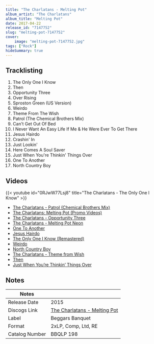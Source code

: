 ```yaml
---
title: "The Charlatans - Melting Pot"
album_artist: "The Charlatans"
album_title: "Melting Pot"
date: 2017-04-22
release_id: "7147752"
slug: "melting-pot-7147752"
cover:
    image: "melting-pot-7147752.jpg"
tags: ["Rock"]
hideSummary: true
---
```


## Tracklisting
1. The Only One I Know
2. Then
3. Opportunity Three
4. Over Rising
5. Sproston Green (US Version)
6. Weirdo
7. Theme From The Wish
8. Patrol (The Chemical Brothers Mix)
9. Can't Get Out Of Bed
10. I Never Want An Easy Life If Me & He Were Ever To Get There
11. Jesus Hairdo
12. Crashin' In
13. Just Lookin'
14. Here Comes A Soul Saver
15. Just When You're Thinkin' Things Over
16. One To Another
17. North Country Boy

## Videos
{{< youtube id="0RJwW77Lsj8" title="The Charlatans - The Only One I Know" >}}
- [The Charlatans - Patrol (Chemical Brothers Mix)](https://www.youtube.com/watch?v=l30MOxYHLw0)
- [The Charlatans: Melting Pot (Promo Videos)](https://www.youtube.com/watch?v=4HJ2rnGmvII)
- [The Charlatans - Opportunity Three](https://www.youtube.com/watch?v=1MtRmr1Pe3Q)
- [The Charlatans - Melting Pot Neon](https://www.youtube.com/watch?v=mXSGtWAilpg)
- [One To Another](https://www.youtube.com/watch?v=OxftZoWaWpY)
- [Jesus Hairdo](https://www.youtube.com/watch?v=KxHlEKc5eoU)
- [The Only One I Know (Remastered)](https://www.youtube.com/watch?v=srBb61GnTC4)
- [Weirdo](https://www.youtube.com/watch?v=aE1Ns5-KRkQ)
- [North Country Boy](https://www.youtube.com/watch?v=NuozckSMNh4)
- [The Charlatans - Theme from Wish](https://www.youtube.com/watch?v=T5pkheKRKOk)
- [Then](https://www.youtube.com/watch?v=x-eOMMuwTC4)
- [Just When You’re Thinkin’ Things Over](https://www.youtube.com/watch?v=nJeHGRetnNw)

## Notes

| Notes          |             |
| ---------------| ----------- |
| Release Date   | 2015 |
| Discogs Link   | [The Charlatans - Melting Pot](https://www.discogs.com/release/7147752) |
| Label          | Beggars Banquet |
| Format         | 2xLP, Comp, Ltd, RE |
| Catalog Number | BBQLP 198 |

